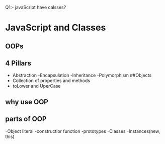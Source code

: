 Q1:- javaScript have calsses?
# JavaScript and Classes
## OOPs
## 4 Pillars
- Abstraction
-Encapsulation
-Inheritance
-Polymorphism
##Objects
- Collection of properties and methods
- toLower and UperCase

## why use OOP
## parts of OOP
-Object literal
-constructior function 
-prototypes
-Classes
-Instances(new, this)
